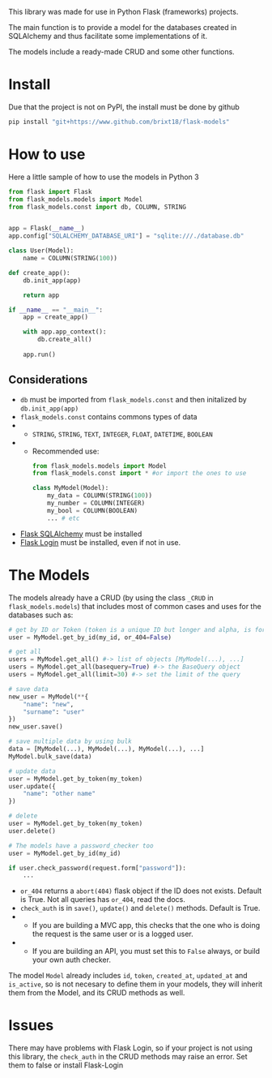 This library was made for use in Python Flask (frameworks) projects.

The main function is to provide a model for the databases created in SQLAlchemy and thus facilitate some implementations of it.

The models include a ready-made CRUD and some other functions.

# Install

Due that the project is not on PyPI, the install must be done by github
```bash
pip install "git+https://www.github.com/brixt18/flask-models"
```

# How to use
Here a little sample of how to use the models in Python 3

```python
from flask import Flask
from flask_models.models import Model
from flask_models.const import db, COLUMN, STRING


app = Flask(__name__)
app.config["SQLALCHEMY_DATABASE_URI"] = "sqlite:///./database.db"

class User(Model):
    name = COLUMN(STRING(100))

def create_app():
    db.init_app(app)

    return app

if __name__ == "__main__":
    app = create_app()

    with app.app_context():
        db.create_all()
    
    app.run()
```
## Considerations
- `db` must be imported from `flask_models.const` and then initalized by `db.init_app(app)`
- `flask_models.const` contains commons types of data 
- - `STRING`, `STRING`, `TEXT`, `INTEGER`, `FLOAT`, `DATETIME`, `BOOLEAN`
- - Recommended use:
    ```python
    from flask_models.models import Model
    from flask_models.const import * #or import the ones to use

    class MyModel(Model):
        my_data = COLUMN(STRING(100))
        my_number = COLUMN(INTEGER)
        my_bool = COLUMN(BOOLEAN)
        ... # etc
    ```
- [Flask SQLAlchemy](https://flask-sqlalchemy.palletsprojects.com/en/3.0.x/) must be installed
- [Flask Login](https://flask-login.readthedocs.io/en/latest/) must be installed, even if not in use.

# The Models
The models already have a CRUD (by using the class `_CRUD` in `flask_models.models`) that includes most of common cases and uses for the databases such as:

```python
# get by ID or Token (token is a unique ID but longer and alpha, is for public use like URLs)
user = MyModel.get_by_id(my_id, or_404=False)

# get all
users = MyModel.get_all() #-> list of objects [MyModel(...), ...]
users = MyModel.get_all(basequery=True) #-> the BaseQuery object
users = MyModel.get_all(limit=30) #-> set the limit of the query

# save data
new_user = MyModel(**{
    "name": "new",
    "surname": "user"
})
new_user.save()

# save multiple data by using bulk
data = [MyModel(...), MyModel(...), MyModel(...), ...]
MyModel.bulk_save(data)

# update data
user = MyModel.get_by_token(my_token)
user.update({
    "name": "other name"
})

# delete
user = MyModel.get_by_token(my_token)
user.delete()

# The models have a password_checker too
user = MyModel.get_by_id(my_id)

if user.check_password(request.form["password"]):
    ...
```

- `or_404` returns a `abort(404)` flask object if the ID does not exists. Default is True. Not all queries has `or_404`, read the docs.
- `check_auth` is in `save()`, `update()` and `delete()` methods. Default is True. 
- - If you are building a MVC app, this checks that the one who is doing the request is the same user or is a logged user.
- - If you are building an API, you must set this to `False` always, or build your own auth checker.

The model `Model` already includes `id`, `token`, `created_at`, `updated_at` and `is_active`, so is not necesary to define them in your models, they will inherit them from the Model, and its CRUD methods as well.

# Issues
There may have problems with Flask Login, so if your project is not using this library, the `check_auth` in the CRUD methods may raise an error. Set them to false or install Flask-Login